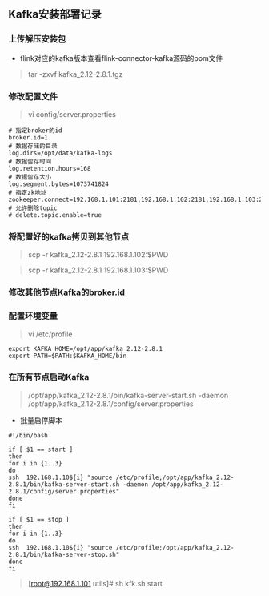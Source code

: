## **Kafka安装部署记录**

### 上传解压安装包

- flink对应的kafka版本查看flink-connector-kafka源码的pom文件

> tar -zxvf kafka_2.12-2.8.1.tgz

### 修改配置文件

> vi config/server.properties

```properties
# 指定broker的id
broker.id=1
# 数据存储的目录
log.dirs=/opt/data/kafka-logs
# 数据留存时间
log.retention.hours=168
# 数据留存大小
log.segment.bytes=1073741824
# 指定zk地址
zookeeper.connect=192.168.1.101:2181,192.168.1.102:2181,192.168.1.103:2181
# 允许删除topic
# delete.topic.enable=true
```

### 将配置好的kafka拷贝到其他节点

> scp -r kafka_2.12-2.8.1 192.168.1.102:$PWD

> scp -r kafka_2.12-2.8.1 192.168.1.103:$PWD

### 修改其他节点Kafka的broker.id

### 配置环境变量

> vi /etc/profile

```shell
export KAFKA_HOME=/opt/app/kafka_2.12-2.8.1
export PATH=$PATH:$KAFKA_HOME/bin
```

### 在所有节点启动Kafka

> /opt/app/kafka_2.12-2.8.1/bin/kafka-server-start.sh -daemon /opt/app/kafka_2.12-2.8.1/config/server.properties

- 批量启停脚本

```shell
#!/bin/bash

if [ $1 == start ]
then
for i in {1..3}
do
ssh  192.168.1.10${i} "source /etc/profile;/opt/app/kafka_2.12-2.8.1/bin/kafka-server-start.sh -daemon /opt/app/kafka_2.12-2.8.1/config/server.properties"
done
fi

if [ $1 == stop ]
then
for i in {1..3}
do
ssh  192.168.1.10${i} "source /etc/profile;/opt/app/kafka_2.12-2.8.1/bin/kafka-server-stop.sh"
done
fi
```

> [root@192.168.1.101 utils]# sh kfk.sh start